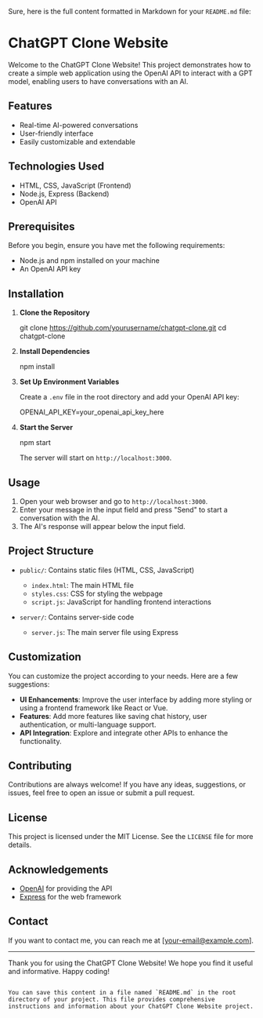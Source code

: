 Sure, here is the full content formatted in Markdown for your `README.md` file:

# ChatGPT Clone Website

Welcome to the ChatGPT Clone Website! This project demonstrates how to create a simple web application using the OpenAI API to interact with a GPT model, enabling users to have conversations with an AI.

## Features

- Real-time AI-powered conversations
- User-friendly interface
- Easily customizable and extendable

## Technologies Used

- HTML, CSS, JavaScript (Frontend)
- Node.js, Express (Backend)
- OpenAI API

## Prerequisites

Before you begin, ensure you have met the following requirements:

- Node.js and npm installed on your machine
- An OpenAI API key

## Installation

1. **Clone the Repository**

   git clone https://github.com/yourusername/chatgpt-clone.git
   cd chatgpt-clone

2. **Install Dependencies**

   npm install

3. **Set Up Environment Variables**

   Create a `.env` file in the root directory and add your OpenAI API key:

   OPENAI_API_KEY=your_openai_api_key_here

4. **Start the Server**

   npm start

   The server will start on `http://localhost:3000`.

## Usage

1. Open your web browser and go to `http://localhost:3000`.
2. Enter your message in the input field and press "Send" to start a conversation with the AI.
3. The AI's response will appear below the input field.

## Project Structure

- `public/`: Contains static files (HTML, CSS, JavaScript)
  - `index.html`: The main HTML file
  - `styles.css`: CSS for styling the webpage
  - `script.js`: JavaScript for handling frontend interactions

- `server/`: Contains server-side code
  - `server.js`: The main server file using Express

## Customization

You can customize the project according to your needs. Here are a few suggestions:

- **UI Enhancements**: Improve the user interface by adding more styling or using a frontend framework like React or Vue.
- **Features**: Add more features like saving chat history, user authentication, or multi-language support.
- **API Integration**: Explore and integrate other APIs to enhance the functionality.

## Contributing

Contributions are always welcome! If you have any ideas, suggestions, or issues, feel free to open an issue or submit a pull request.

## License

This project is licensed under the MIT License. See the `LICENSE` file for more details.

## Acknowledgements

- [OpenAI](https://openai.com/) for providing the API
- [Express](https://expressjs.com/) for the web framework

## Contact

If you want to contact me, you can reach me at [your-email@example.com].

---

Thank you for using the ChatGPT Clone Website! We hope you find it useful and informative. Happy coding!
```

You can save this content in a file named `README.md` in the root directory of your project. This file provides comprehensive instructions and information about your ChatGPT Clone Website project.
